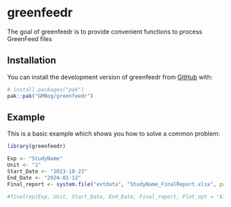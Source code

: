 
<!-- README.md is generated from README.Rmd. Please edit that file -->

# greenfeedr

<!-- badges: start -->
<!-- badges: end -->

The goal of greenfeedr is to provide convenient functions to process
GreenFeed files

## Installation

You can install the development version of greenfeedr from
[GitHub](https://github.com/GMBog/greenfeedr) with:

``` r
# install.packages("pak")
pak::pak("GMBog/greenfeedr")
```

## Example

This is a basic example which shows you how to solve a common problem:

``` r
library(greenfeedr)

Exp <- "StudyName"
Unit <- "1"
Start_Date <- "2023-10-23"
End_Date <- "2024-01-12"
Final_report <- system.file("extdata", "StudyName_FinalReport.xlsx", package = "greenfeedr")

#finalrep(Exp, Unit, Start_Date, End_Date, Final_report, Plot_opt = "All")
```
